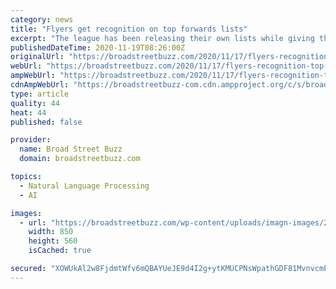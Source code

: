 ```yaml
---
category: news
title: "Flyers get recognition on top forwards lists"
excerpt: "The league has been releasing their own lists while giving the fans a voice as well. The list began with the league ... But he certainly deserves some more recognition from the league. The fans showed their support for some of the other Flyers when ..."
publishedDateTime: 2020-11-19T08:26:00Z
originalUrl: "https://broadstreetbuzz.com/2020/11/17/flyers-recognition-top-forwards-lists/"
webUrl: "https://broadstreetbuzz.com/2020/11/17/flyers-recognition-top-forwards-lists/"
ampWebUrl: "https://broadstreetbuzz.com/2020/11/17/flyers-recognition-top-forwards-lists/amp/"
cdnAmpWebUrl: "https://broadstreetbuzz-com.cdn.ampproject.org/c/s/broadstreetbuzz.com/2020/11/17/flyers-recognition-top-forwards-lists/amp/"
type: article
quality: 44
heat: 44
published: false

provider:
  name: Broad Street Buzz
  domain: broadstreetbuzz.com

topics:
  - Natural Language Processing
  - AI

images:
  - url: "https://broadstreetbuzz.com/wp-content/uploads/imagn-images/2017/07/14858706-850x560.jpeg"
    width: 850
    height: 560
    isCached: true

secured: "XOWUkAl2w8FjdmtWfv6mQBAYUeJE9d4I2g+ytKMUCPNsWpathGDF81MvnvcmPjkhTUgN4oqpXXxuvURpdyQPIQTHP7a4crKfFnQJlUby3DrabC9DIY0DOdbkzhtxdbizaygVHtwXaRi3aGSLXqysjD2ICdYVxOwTxQcPUoY4+C9x8BTz45sgCeTyfBac023jEAWQ563geXx1eON5wM+J4iB75VcsIo/eH806WzL2nQ+TCWIqHUeagblktBaJLmkG6ZKvhdsYPsO+JfQlG+dLCPF7Zw7GFtoBlGj3fA8GdCF0ziufK06mRdT08H0Dqz1zjztUQIpFARqWGMuCZ2I/Ti1vPnJopvWZVmtuglyaqio=;xIshcdVhrRxSCOJVxami4g=="
---
```


